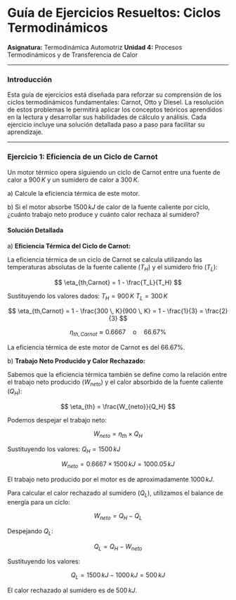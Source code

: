 # Guía de Ejercicios Resueltos: Ciclos Termodinámicos

**Asignatura:** Termodinámica Automotriz
**Unidad 4:** Procesos Termodinámicos y de Transferencia de Calor

---

### Introducción

Esta guía de ejercicios está diseñada para reforzar su comprensión de los ciclos termodinámicos fundamentales: Carnot, Otto y Diesel. La resolución de estos problemas le permitirá aplicar los conceptos teóricos aprendidos en la lectura y desarrollar sus habilidades de cálculo y análisis. Cada ejercicio incluye una solución detallada paso a paso para facilitar su aprendizaje.

---

### Ejercicio 1: Eficiencia de un Ciclo de Carnot

Un motor térmico opera siguiendo un ciclo de Carnot entre una fuente de calor a $900 \, K$ y un sumidero de calor a $300 \, K$.

a) Calcule la eficiencia térmica de este motor.

b) Si el motor absorbe $1500 \, kJ$ de calor de la fuente caliente por ciclo, ¿cuánto trabajo neto produce y cuánto calor rechaza al sumidero?

#### Solución Detallada

a) **Eficiencia Térmica del Ciclo de Carnot:**

La eficiencia térmica de un ciclo de Carnot se calcula utilizando las temperaturas absolutas de la fuente caliente ($T_H$) y el sumidero frío ($T_L$):

$$ \eta_{th,Carnot} = 1 - \frac{T_L}{T_H} $$

Sustituyendo los valores dados:
$T_H = 900 \, K$
$T_L = 300 \, K$

$$ \eta_{th,Carnot} = 1 - \frac{300 \, K}{900 \, K} = 1 - \frac{1}{3} = \frac{2}{3} $$

$$ \eta_{th,Carnot} \approx 0.6667 \quad \text{o} \quad 66.67\% $$

La eficiencia térmica de este motor de Carnot es del $66.67\%$.

b) **Trabajo Neto Producido y Calor Rechazado:**

Sabemos que la eficiencia térmica también se define como la relación entre el trabajo neto producido ($W_{neto}$) y el calor absorbido de la fuente caliente ($Q_H$):

$$ \eta_{th} = \frac{W_{neto}}{Q_H} $$

Podemos despejar el trabajo neto:

$$ W_{neto} = \eta_{th} \times Q_H $$

Sustituyendo los valores:
$Q_H = 1500 \, kJ$

$$ W_{neto} = 0.6667 \times 1500 \, kJ = 1000.05 \, kJ $$

El trabajo neto producido por el motor es de aproximadamente $1000 \, kJ$.

Para calcular el calor rechazado al sumidero ($Q_L$), utilizamos el balance de energía para un ciclo:

$$ W_{neto} = Q_H - Q_L $$

Despejando $Q_L$:

$$ Q_L = Q_H - W_{neto} $$

Sustituyendo los valores:

$$ Q_L = 1500 \, kJ - 1000 \, kJ = 500 \, kJ $$

El calor rechazado al sumidero es de $500 \, kJ$.

